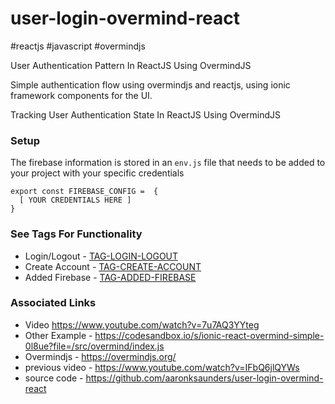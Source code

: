 # user-login-overmind-react

#reactjs #javascript #overmindjs

User Authentication Pattern In ReactJS Using OvermindJS


Simple authentication flow using overmindjs and reactjs, using ionic framework components for the UI.

Tracking User Authentication State In ReactJS Using OvermindJS

### Setup
The firebase information is stored in an `env.js` file that needs to be added to your project with your specific credentials
```
export const FIREBASE_CONFIG =  { 
  [ YOUR CREDENTIALS HERE ]
}
```

### See Tags For Functionality
- Login/Logout - [TAG-LOGIN-LOGOUT](https://github.com/aaronksaunders/user-login-overmind-react/tree/LOGIN-LOGOUT)
- Create Account - [TAG-CREATE-ACCOUNT](https://github.com/aaronksaunders/user-login-overmind-react/tree/CREATE-ACCOUNT)
- Added Firebase - [TAG-ADDED-FIREBASE](https://github.com/aaronksaunders/user-login-overmind-react/tree/ADDED-FIREBASE)

### Associated Links
- Video https://www.youtube.com/watch?v=7u7AQ3YYteg
- Other Example - https://codesandbox.io/s/ionic-react-overmind-simple-0l8ue?file=/src/overmind/index.js
- Overmindjs -  https://overmindjs.org/
- previous video - https://www.youtube.com/watch?v=IFbQ6jlQYWs
- source code - https://github.com/aaronksaunders/user-login-overmind-react
